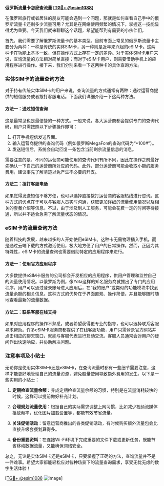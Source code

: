 **俄罗斯流量卡怎麽查流量 [[TG💪+ @esim1088](https://t.me/s/esim1088)]**

在俄罗斯旅行或者居住的朋友可能会遇到一个问题，那就是如何查看自己手中的俄罗斯流量卡还剩多少流量可用？尤其是在网络使用频繁的情况下，掌握这一技能显得尤为重要。今天我们就来聊聊这个话题，希望能帮到有需要的小伙伴们。

首先，我们需要了解俄罗斯流量卡的基本类型。目前市面上常见的俄罗斯流量卡主要分为两种：一种是传统的实体SIM卡，另一种则是近年来兴起的eSIM卡。这两种卡在功能上基本一致，但在操作方式上存在一定的差异。对于实体SIM卡用户来说，查询流量的方法相对简单直接；而对于eSIM卡用户，则需要借助手机上的应用程序进行操作。接下来，我们分别来看一下这两种卡的具体查询方法。

### 实体SIM卡的流量查询方法

对于持有传统实体SIM卡的用户来说，查询流量的方式通常有两种：通过运营商提供的短信服务或者拨打客服电话。下面我们详细介绍一下这两种方法。

#### 方法一：通过短信查询
这是最常见也是最便捷的一种方式。一般来说，各大运营商都会提供专门的查询代码，用户只需按照以下步骤操作即可：

1. 打开手机短信发送界面。
2. 输入运营商提供的查询代码（例如俄罗斯MegaFon的查询代码为“*100#”）。
3. 发送短信后，系统会自动回复一条包含当前剩余流量信息的消息。

需要注意的是，不同的运营商可能使用的查询代码有所不同，因此在操作之前最好先确认一下自己的运营商所对应的代码。此外，部分运营商可能会收取小额的服务费用，建议事先了解清楚以免产生不必要的开支。

#### 方法二：拨打客服电话
如果觉得发送短信不够方便，也可以选择直接拨打运营商的客服热线进行咨询。这种方式的优点在于可以与客服人员实时沟通，获取更加详细的流量使用情况以及相关的套餐介绍等信息。不过，由于涉及到人工服务，可能会花费一定的时间等待接通，所以并不适合急需了解流量状态的情况。

### eSIM卡的流量查询方法

随着科技的发展，越来越多的人开始使用eSIM卡。这种卡无需物理插入手机，而是通过云端下载的方式激活使用，极大地方便了用户的日常操作。然而，正因为其特殊性，eSIM卡的流量查询也需要借助特定的应用程序来进行。

#### 方法一：使用官方应用程序
大多数提供eSIM卡服务的公司都会开发相应的应用程序，供用户管理和监控自己的流量使用情况。以俄罗斯为例，像Yota这样的知名服务商就推出了专门的应用程序，用户可以通过登录账号进入应用后，在“我的账户”或类似的功能模块中找到流量余额的相关信息。这种方式的优势在于界面直观、操作简便，并且能够随时随地查看最新的流量数据。

#### 方法二：联系客服在线支持
如果对应用程序的操作不熟悉，或者希望获得更专业的指导，也可以选择联系客服寻求帮助。许多eSIM卡服务商都提供了在线客服功能，用户只需登录官方网站并点击相应的聊天窗口，就能与客服代表进行互动交流。客服人员通常会对用户的疑问作出快速响应，并协助解决问题。

### 注意事项及小贴士

无论你是使用实体SIM卡还是eSIM卡，在查询流量时都有一些细节需要注意，这样才能更好地管理自己的流量资源，避免超量使用导致额外费用的发生。以下是一些实用的小贴士：

1. **定期检查流量余额**：养成定期检查流量余额的习惯，特别是在流量消耗较快的时候，这样可以提前做好补充计划。
   
2. **合理规划流量使用**：根据自己的实际需求调整上网习惯，比如减少视频流媒体播放频率，优化图片加载设置等，都能有效节省流量。

3. **关注促销活动**：留意运营商推出的各类促销活动，有时候购买额外流量包会比直接升级套餐划算得多。

4. **备份重要资料**：在连接Wi-Fi环境下完成重要的文件下载或更新任务，既能节省移动数据流量，又能确保网络安全。

总之，无论是实体SIM卡还是eSIM卡，只要掌握了正确的方法，查询流量并不是一件难事。希望大家都能轻松应对各种场景下的流量查询需求，享受无忧无虑的数字生活体验！

[[TG💪+ @esim1088](https://t.me/s/esim1088) ![Image](https://i.postimg.cc/4NQfJmqS/Snipaste-2025-05-13-00-14-12.png)]